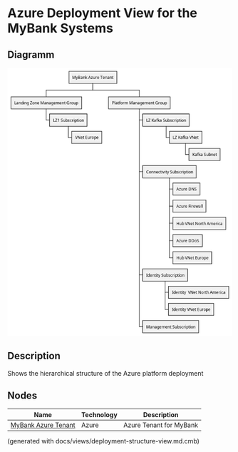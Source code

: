 # Azure Deployment View for the MyBank Systems

## Diagramm
![Azure Deployment View for the MyBank Systems](../mybank/azure-deployment-structure-view.png)

## Description
Shows the hierarchical structure of the Azure platform deployment

## Nodes
| Name | Technology | Description |
|---|---|---|
| [MyBank Azure Tenant](../mybank/it-management/azure/mybank-tenant.md) | Azure | Azure Tenant for MyBank |


(generated with docs/views/deployment-structure-view.md.cmb)
